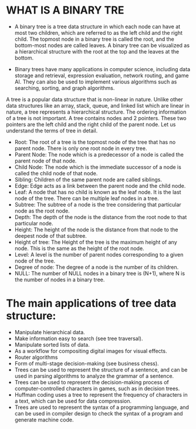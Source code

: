# WHAT IS A BINARY TRE
- A binary tree is a tree data structure in which each node can have at most two children, which are referred to as the left child and the right child. The topmost node in a binary tree is called the root, and the bottom-most nodes are called leaves. A binary tree can be visualized as a hierarchical structure with the root at the top and the leaves at the bottom.

- Binary trees have many applications in computer science, including data storage and retrieval, expression evaluation, network routing, and game AI. They can also be used to implement various algorithms such as searching, sorting, and graph algorithms.

A tree is a popular data structure that is non-linear in nature. Unlike other data structures like an array, stack, queue, and linked list which are linear in nature, a tree represents a hierarchical structure. The ordering information of a tree is not important. A tree contains nodes and 2 pointers. These two pointers are the left child and the right child of the parent node. Let us understand the terms of tree in detail.

- Root: The root of a tree is the topmost node of the tree that has no parent node. There is only one root node in every tree.
- Parent Node:  The node which is a predecessor of a node is called the parent node of that node.
- Child Node: The node which is the immediate successor of a node is called the child node of that node.
- Sibling: Children of the same parent node are called siblings.
- Edge: Edge acts as a link between the parent node and the child node.
- Leaf: A node that has no child is known as the leaf node. It is the last node of the tree. There can be multiple leaf nodes in a tree.
- Subtree: The subtree of a node is the tree considering that particular node as the root node.
- Depth: The depth of the node is the distance from the root node to that particular node.
- Height: The height of the node is the distance from that node to the deepest node of that subtree.
- Height of tree: The Height of the tree is the maximum height of any node. This is the same as the height of the root node.
- Level: A level is the number of parent nodes corresponding to a given node of the tree.
- Degree of node:  The degree of a node is the number of its children.
- NULL: The number of NULL nodes in a binary tree is (N+1), where N is the number of nodes in a binary tree.
# The main applications of tree data structure: 
- Manipulate hierarchical data. 
- Make information easy to search (see tree traversal). 
- Manipulate sorted lists of data. 
- As a workflow for compositing digital images for visual effects. 
- Router algorithms 
- Form of multi-stage decision-making (see business chess). 
- Trees can be used to represent the structure of a sentence, and can be used in parsing algorithms to analyze the grammar of a sentence.
- Trees can be used to represent the decision-making process of computer-controlled characters in games, such as in decision trees.
- Huffman coding uses a tree to represent the frequency of characters in a text, which can be used for data compression.
- Trees are used to represent the syntax of a programming language, and can be used in compiler design to check the syntax of a program and generate machine code.
